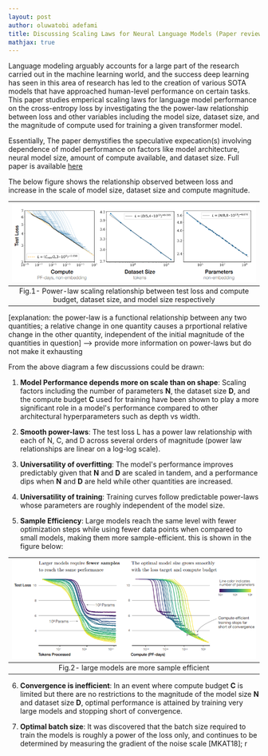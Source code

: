 ```yaml
---
layout: post
author: oluwatobi adefami
title: Discussing Scaling Laws for Neural Language Models (Paper review)
mathjax: true
---
```



Language modeling arguably accounts for a large part of the research carried out in the machine learning world, and the success deep learning has seen in this area of research has led to the creation of various SOTA models that have approached human-level performance on certain tasks. This paper studies emperical scaling laws for language model performance on the cross-entropy loss by investigating the the power-law relationship between loss and other variables including the model size, dataset size, and the magnitude of compute used for training a given transformer model.

Essentially, The paper demystifies the speculative expecation(s) involving dependence of model performance on factors like model architecture, neural model size, amount of compute available, and dataset size. Full paper is available [here](https://arxiv.org/abs/2001.08361)

The below figure shows the relationship observed between loss and increase in the scale of model size, dataset size and compute magnitude. 

|![loss relstionship prelim](/assets/power-law-relationship1.png)|
|:--:|
|Fig.1- Power-law scaling relationship between test loss and compute budget, dataset size, and model size respectively|

[explanation: the power-law is a functional relationship between any two quantities; a relative change in one quantity causes a prportional relative change in the other quantity, independent of the initial magnitude of the quantities in question] --> provide more information on power-laws but do not make it exhausting


From the above diagram a few discussions could be drawn:

1. **Model Performance depends more on scale than on shape**: Scaling factors including the number of parameters **N**, the dataset size **D**, and the compute budget **C** used for training have been shown to play a more significant role in a model's performance compared to other architectural hyperparameters such as depth vs width.

2. **Smooth power-laws**: The test loss L has a power law relationship with each of N, C, and D across several orders of magnitude (power law relationships are linear on a log-log scale). 

3. **Universatility of overfitting**: The model's performance improves predictably given that **N** and **D** are scaled in tandem, and a performance dips when **N** and **D** are held while other quantities are increased.

4. **Universatility of training**: Training curves follow predictable power-laws whose parameters are roughly independent of the model size.

5. **Sample Efficiency**: Large models reach the same level with fewer optimization steps while using fewer data points when compared to small models, making them more sample-efficient. this is shown in the figure below:

![loss relstionship prelim](/assets/sample-efficiency.png)|
|:--:|
|Fig.2- large models are more sample efficient|

6. **Convergence is inefficient**: In an event where compute budget **C** is limited but there are no restrictions to the magnitude of the model size **N** and dataset size **D**, optimal performance is attained by training very large models and stopping short of convergence.

7. **Optimal batch size**: It was discovered that the batch size required to train the models is roughly a power of the loss only, and continues to be determined by measuring the gradient of the noise scale [MKAT18]; r 